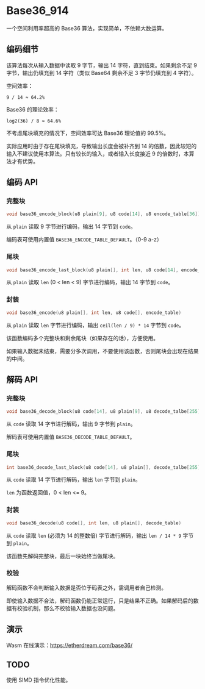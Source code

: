 # Base36_914

一个空间利用率超高的 Base36 算法，实现简单，不依赖大数运算。

## 编码细节

该算法每次从输入数据中读取 9 字节，输出 14 字符，直到结束。如果剩余不足 9 字节，输出仍填充到 14 字符（类似 Base64 剩余不足 3 字节仍填充到 4 字符）。

空间效率：

```
9 / 14 ≈ 64.2%
```

Base36 的理论效率：

```
log2(36) / 8 ≈ 64.6%
```

不考虑尾块填充的情况下，空间效率可达 Base36 理论值的 99.5%。

实际应用时由于存在尾块填充，导致输出长度会被补齐到 14 的倍数，因此较短的输入不建议使用本算法。只有较长的输入，或者输入长度接近 9 的倍数时，本算法才有优势。

## 编码 API

### 完整块

```c
void base36_encode_block(u8 plain[9], u8 code[14], u8 encode_table[36])
```

从 `plain` 读取 9 字节进行编码，输出 14 字节到 `code`。

编码表可使用内置值 `BASE36_ENCODE_TABLE_DEFAULT`。（0-9 a-z）

### 尾块

```c
void base36_encode_last_block(u8 plain[], int len, u8 code[14], encode_table[36])
```

从 `plain` 读取 `len` (0 < len < 9) 字节进行编码，输出 14 字节到 `code`。

### 封装

```c
void base36_encode(u8 plain[], int len, u8 code[], encode_table)
```

从 `plain` 读取 `len` 字节进行编码，输出 `ceil(len / 9) * 14` 字节到 `code`。

该函数编码多个完整块和剩余尾块（如果存在的话），方便使用。

如果输入数据未结束，需要分多次调用，不要使用该函数，否则尾块会出现在结果的中间。

## 解码 API

### 完整块

```c
void base36_decode_block(u8 code[14], u8 plain[9], u8 decode_talbe[255])
```

从 `code` 读取 14 字节进行解码，输出 9 字节到 `plain`。

解码表可使用内置值 `BASE36_DECODE_TABLE_DEFAULT`。

### 尾块

```c
int base36_decode_last_block(u8 code[14], u8 plain[], decode_talbe[255])
```

从 `code` 读取 14 字节进行解码，输出 `len` 字节到 `plain`。

`len` 为函数返回值，0 < len <= 9。

### 封装

```c
void base36_decode(u8 code[], int len, u8 plain[], decode_table)
```

从 `code` 读取 `len` (必须为 14 的整数倍) 字节进行解码，输出 `len / 14 * 9` 字节到 `plain`。

该函数先解码完整块，最后一块始终当做尾块。

### 校验

解码函数不会判断输入数据是否位于码表之外，需调用者自己检测。

即使输入数据不合法，解码函数仍能正常运行，只是结果不正确。如果解码后的数据有校验机制，那么不校验输入数据也没问题。


## 演示

Wasm 在线演示：https://etherdream.com/base36/


## TODO

使用 SIMD 指令优化性能。
